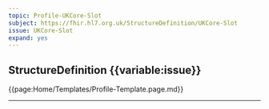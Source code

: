 ```yaml
---
topic: Profile-UKCore-Slot
subject: https://fhir.hl7.org.uk/StructureDefinition/UKCore-Slot
issue: UKCore-Slot
expand: yes
---
```


## StructureDefinition {{variable:issue}}

{{page:Home/Templates/Profile-Template.page.md}}

<hr class="thickline">